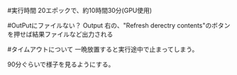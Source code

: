 #実行時間
20エポックで、約10時間30分(GPU使用)

#OutPutにファイルない？
Output 右の、"Refresh derectry contents"のボタンを押せば結果ファイルなど出力される

#タイムアウトについて
一晩放置すると実行途中で止まってしまう。

90分ぐらいで様子を見るようにする。

